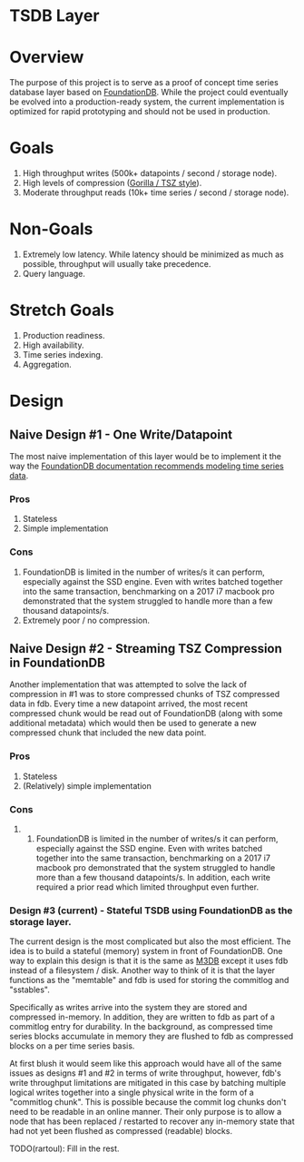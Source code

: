 # TSDB Layer

# Overview

The purpose of this project is to serve as a proof of concept time series database layer based on [FoundationDB](https://www.foundationdb.org/). While the project could eventually be evolved into a production-ready system, the current implementation is optimized for rapid prototyping and should not be used in production.

# Goals

1. High throughput writes (500k+ datapoints / second / storage node).
2. High levels of compression ([Gorilla / TSZ style](https://www.vldb.org/pvldb/vol8/p1816-teller.pdf)).
3. Moderate throughput reads (10k+ time series / second / storage node).

# Non-Goals

1. Extremely low latency. While latency should be minimized as much as possible, throughput will usually take precedence.
2. Query language.

# Stretch Goals

1. Production readiness.
2. High availability.
3. Time series indexing.
4. Aggregation.

# Design

## Naive Design #1 - One Write/Datapoint

The most naive implementation of this layer would be to implement it the way the [FoundationDB documentation recommends modeling time series data](https://apple.github.io/foundationdb/time-series.html).

### Pros

1. Stateless
2. Simple implementation

### Cons

1. FoundationDB is limited in the number of writes/s it can perform, especially against the SSD engine. Even with writes batched together into the same transaction, benchmarking on a 2017 i7 macbook pro demonstrated that the system struggled to handle more than a few thousand datapoints/s.
2. Extremely poor / no compression.

## Naive Design #2 - Streaming TSZ Compression in FoundationDB

Another implementation that was attempted to solve the lack of compression in #1 was to store compressed chunks of TSZ compressed data in fdb. Every time a new datapoint arrived, the most recent compressed chunk would be read out of FoundationDB (along with some additional metadata) which would then be used to generate a new compressed chunk that included the new data point.

### Pros

1. Stateless
2. (Relatively) simple implementation

### Cons

1. 1. FoundationDB is limited in the number of writes/s it can perform, especially against the SSD engine. Even with writes batched together into the same transaction, benchmarking on a 2017 i7 macbook pro demonstrated that the system struggled to handle more than a few thousand datapoints/s. In addition, each write required a prior read which limited throughput even further.

### Design #3 (current) - Stateful TSDB using FoundationDB as the storage layer.

The current design is the most complicated but also the most efficient. The idea is to build a stateful (memory) system in front of FoundationDB. One way to explain this design is that it is the same as [M3DB](https://github.com/m3db/m3) except it uses fdb instead of a filesystem / disk. Another way to think of it is that the layer functions as the "memtable" and fdb is used for storing the commitlog and "sstables".

Specifically as writes arrive into the system they are stored and compressed in-memory. In addition, they are written to fdb as part of a commitlog entry for durability. In the background, as compressed time series blocks accumulate in memory they are flushed to fdb as compressed blocks on a per time series basis.

At first blush it would seem like this approach would have all of the same issues as designs #1 and #2 in terms of write throughput, however, fdb's write throughput limitations are mitigated in this case by batching multiple logical writes together into a single physical write in the form of a "commitlog chunk". This is possible because the commit log chunks don't need to be readable in an online manner. Their only purpose is to allow a node that has been replaced / restarted to recover any in-memory state that had not yet been flushed as compressed (readable) blocks.

TODO(rartoul): Fill in the rest.

